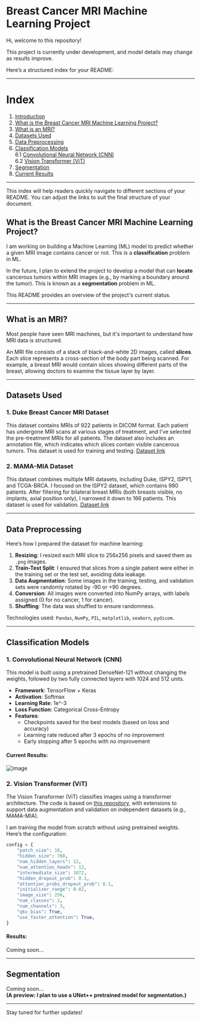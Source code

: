 # Breast Cancer MRI Machine Learning Project

Hi, welcome to this repository!

This project is currently under development, and model details may change as results improve.

Here’s a structured index for your README:

---

# **Index**

1. [Introduction](#introduction)
2. [What is the Breast Cancer MRI Machine Learning Project?](#what-is-the-breast-cancer-mri-machine-learning-project)
3. [What is an MRI?](#what-is-an-mri)
4. [Datasets Used](#datasets-used)  
5. [Data Preprocessing](#data-preprocessing)
6. [Classification Models](#classification-models)  
   6.1 [Convolutional Neural Network (CNN)](#1-convolutional-neural-network-cnn)  
   6.2 [Vision Transformer (ViT)](#2-vision-transformer-vit)
7. [Segmentation](#segmentation)
8. [Current Results](#current-results)

---

This index will help readers quickly navigate to different sections of your README. You can adjust the links to suit the final structure of your document.

## What is the Breast Cancer MRI Machine Learning Project?

I am working on building a Machine Learning (ML) model to predict whether a given MRI image contains cancer or not. This is a **classification** problem in ML.

In the future, I plan to extend the project to develop a model that can **locate** cancerous tumors within MRI images (e.g., by marking a boundary around the tumor). This is known as a **segmentation** problem in ML.

This README provides an overview of the project's current status.

---

## What is an MRI?

Most people have seen MRI machines, but it's important to understand how MRI data is structured.

An MRI file consists of a stack of black-and-white 2D images, called **slices**. Each slice represents a cross-section of the body part being scanned. For example, a breast MRI would contain slices showing different parts of the breast, allowing doctors to examine the tissue layer by layer.

---

## Datasets Used

### 1. **Duke Breast Cancer MRI Dataset**  
This dataset contains MRIs of 922 patients in DICOM format. Each patient has undergone MRI scans at various stages of treatment, and I’ve selected the pre-treatment MRIs for all patients. The dataset also includes an annotation file, which indicates which slices contain visible cancerous tumors. This dataset is used for training and testing.
[Dataset link](https://www.cancerimagingarchive.net/collection/duke-breast-cancer-mri/)

### 2. **MAMA-MIA Dataset**
This dataset combines multiple MRI datasets, including Duke, ISPY2, ISPY1, and TCGA-BRCA. I focused on the ISPY2 dataset, which contains 980 patients. After filtering for bilateral breast MRIs (both breasts visible, no implants, axial position only), I narrowed it down to 166 patients. This dataset is used for validation.
[Dataset link](https://github.com/LidiaGarrucho/MAMA-MIA)




---

## Data Preprocessing

Here’s how I prepared the dataset for machine learning:

1. **Resizing**: I resized each MRI slice to 256x256 pixels and saved them as `.png` images.
2. **Train-Test Split**: I ensured that slices from a single patient were either in the training set or the test set, avoiding data leakage.
3. **Data Augmentation**: Some images in the training, testing, and validation sets were randomly rotated by -90 or +90 degrees.
4. **Conversion**: All images were converted into NumPy arrays, with labels assigned (0 for no cancer, 1 for cancer).
5. **Shuffling**: The data was shuffled to ensure randomness.

Technologies used: `Pandas`, `NumPy`, `PIL`, `matplotlib`, `seaborn`, `pydicom`.

---

## Classification Models

### **1. Convolutional Neural Network (CNN)**

This model is built using a pretrained DenseNet-121 without changing the weights, followed by two fully connected layers with 1024 and 512 units.

- **Framework**: TensorFlow + Keras
- **Activation**: Softmax
- **Learning Rate**: 1e^-3
- **Loss Function**: Categorical Cross-Entropy
- **Features**:
  - Checkpoints saved for the best models (based on loss and accuracy)
  - Learning rate reduced after 3 epochs of no improvement
  - Early stopping after 5 epochs with no improvement

#### Current Results:

![image](![Results](https://github.com/user-attachments/assets/4bb7303c-0c8d-4bf0-a875-47f67979842a))

### **2. Vision Transformer (ViT)**

The Vision Transformer (ViT) classifies images using a transformer architecture. The code is based on [this repository](https://github.com/tintn/vision-transformer-from-scratch), with extensions to support data augmentation and validation on independent datasets (e.g., MAMA-MIA).

I am training the model from scratch without using pretrained weights. Here’s the configuration:

```python
config = {
    "patch_size": 16,  
    "hidden_size": 768,
    "num_hidden_layers": 12,
    "num_attention_heads": 12,
    "intermediate_size": 3072,
    "hidden_dropout_prob": 0.1,
    "attention_probs_dropout_prob": 0.1,
    "initializer_range": 0.02,
    "image_size": 256,
    "num_classes": 2,
    "num_channels": 3,
    "qkv_bias": True,
    "use_faster_attention": True,
}
```

#### Results:
Coming soon...

---

## Segmentation

Coming soon...  
**(A preview: I plan to use a UNet++ pretrained model for segmentation.)**

--- 

Stay tuned for further updates!
